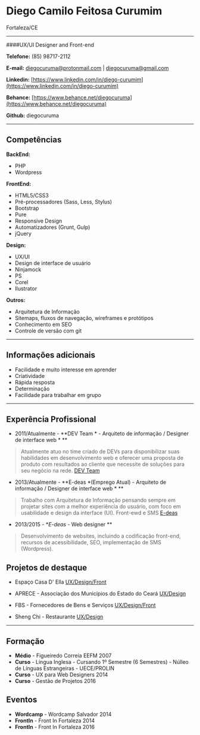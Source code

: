 # Diego Camilo Feitosa Curumim
Fortaleza/CE

---

####UX/UI Designer and Front-end

**Telefone:** (85) 98717-2112

**E-mail:** diegocuruma@protonmail.com | diegocuruma@gmail.com

**Linkedin:** [https://www.linkedin.com/in/diego-curumim](https://www.linkedin.com/in/diego-curumim)

**Behance:** [https://www.behance.net/diegocuruma](https://www.behance.net/diegocuruma)

**Github:** diegocuruma


---

## Competências

**BackEnd:**
* PHP
* Wordpress

**FrontEnd:**
* HTML5/CSS3
* Pré-processadores (Sass, Less, Stylus)
* Bootstrap
* Pure
* Responsive Design
* Automatizadores (Grunt, Gulp)
* jQuery


**Design:**
* UX/UI
* Design de interface de usuário
* Ninjamock
* PS
* Corel
* Ilustrator

**Outros:**
* Arquitetura de Informação
* Sitemaps, fluxos de navegação, wireframes e protótipos
* Conhecimento em SEO
* Controle de versão com git

---

## Informações adicionais

* Facilidade e muito interesse em aprender
* Criatividade 
* Rápida resposta 
* Determinação
* Facilidade para trabalhar em grupo

---

## Experência Profissional

* 2011/Atualmente - **DEV Team * - Arquiteto de informação / Designer de interface web * **
> Atualmente atuo no time criado de DEVs para disponibilizar suas habilidades em desenvolvimento web e oferecer uma proposta de produto com resultados ao cliente que necessite de soluções para seu negócio na rede.
[DEV Team](https://devunderground.com.br)

* 2013/Atualmente - **E-deas *(Emprego Atual) - Arquiteto de informação / Designer de interface web * ** 
> Trabalho com Arquitetura de Informação pensando sempre em projetar sites com a melhor experiência do usuário, com foco em usabilidade e design da interface (UI).
> Front-ewd e SMS
[E-deas](https://e-deas.com.br)

* 2013/2015 - **E-deas* - Web designer **
> Desenvolvimento de websites, incluindo a codificação front-end, recursos de acessibilidade, SEO, implementação de SMS (Wordpress).


## Projetos de destaque

* Espaço Casa D' Ella
[UX/Design/Front](https://espacocasadella.com.br)

* APRECE - Associação dos Municípios do Estado do Ceará
[UX/Design](https://espacocasadella.com.br)

* FBS - Fornecedores de Bens e Serviços
[UX/Design/Front](https://fbsce.com.br)

* Sheng Chi - Restaurante
[UX/Design](https://shengchi.com.br)

---

## Formação
* **Médio** - Figueiredo Correia EEFM 2007
* **Curso** - Língua Inglesa - Cursando 1º Semestre (6 Semestres) - Núlleo de Línguas Estrangeiras - UECE/PROLIN 
* **Curso** - UX para Web Designers 2014
* **Curso** - Gestão de Projetos 2016


## Eventos
* **Wordcamp** - Wordcamp Salvador 2014
* **FrontIn** - Front In Fortaleza 2014
* **FrontIn** - Front In Fortaleza 2016